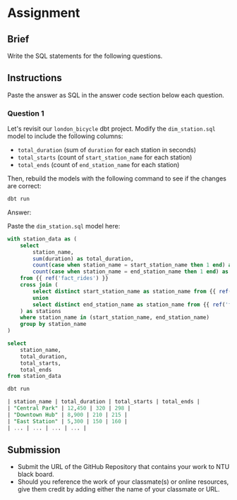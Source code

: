# Assignment

## Brief

Write the SQL statements for the following questions.

## Instructions

Paste the answer as SQL in the answer code section below each question.

### Question 1

Let's revisit our `london_bicycle` dbt project. Modify the `dim_station.sql` model to include the following columns:

- `total_duration` (sum of `duration` for each station in seconds)
- `total_starts` (count of `start_station_name` for each station)
- `total_ends` (count of `end_station_name` for each station)

Then, rebuild the models with the following command to see if the changes are correct:

```bash
dbt run
```

Answer:

Paste the `dim_station.sql` model here:

```sql
with station_data as (
    select
        station_name,
        sum(duration) as total_duration,
        count(case when station_name = start_station_name then 1 end) as total_starts,
        count(case when station_name = end_station_name then 1 end) as total_ends
    from {{ ref('fact_rides') }}
    cross join (
        select distinct start_station_name as station_name from {{ ref('fact_rides') }}
        union
        select distinct end_station_name as station_name from {{ ref('fact_rides') }}
    ) as stations
    where station_name in (start_station_name, end_station_name)
    group by station_name
)

select
    station_name,
    total_duration,
    total_starts,
    total_ends
from station_data

dbt run 

| station_name | total_duration | total_starts | total_ends | 
| "Central Park" | 12,450 | 320 | 298 | 
| "Downtown Hub" | 8,900 | 210 | 215 | 
| "East Station" | 5,300 | 150 | 160 | 
| ... | ... | ... | ... | 

```

## Submission

- Submit the URL of the GitHub Repository that contains your work to NTU black board.
- Should you reference the work of your classmate(s) or online resources, give them credit by adding either the name of your classmate or URL.
